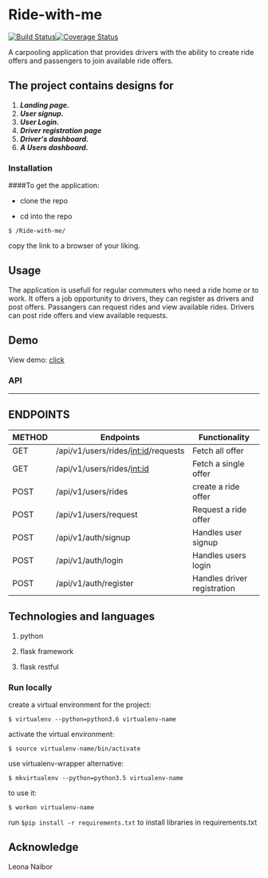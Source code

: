 # Ride-with-me

[![Build Status](https://travis-ci.org/naibor/Ride-with-me.svg?branch=Develop)](https://travis-ci.org/naibor/Ride-with-me)[![Coverage Status](https://coveralls.io/repos/github/naibor/Ride-with-me/badge.svg?branch=Develop)](https://coveralls.io/github/naibor/Ride-with-me?branch=Develop)

A carpooling application that provides drivers with the ability to create ride offers and passengers to join available ride offers.

## The project contains designs for

 1. _**Landing page.**_
 2. _**User signup.**_
 3. _**User Login.**_
 4. _**Driver registration page**_
 5. _**Driver's dashboard.**_
 6. _**A Users dashboard.**_

### Installation

 ####To get the application:

- clone the repo

- cd into the repo

```$ /Ride-with-me/```

copy the link to a browser of your liking.

## Usage

 The application is usefull for regular commuters who need a ride home or to work.
 It offers a job opportunity to drivers, they can register as drivers and post offers.
 Passangers can request rides and view available rides.
 Drivers can post ride offers and view available requests.

## Demo

View demo: [click](https://naibor.github.io/Ride-with-me/)

### API

---------------------------------------------------------------------------------------------------------------

## ENDPOINTS

 **METHOD**| **Endpoints**                       |**Functionality**            |
 ----------|-------------------------------------|-----------------------------|
 GET       |/api/v1/users/rides/<int:id>/requests| Fetch all offer             |
 GET       |/api/v1/users/rides/<int:id>         | Fetch a single offer        |
 POST      |/api/v1/users/rides                  | create a ride offer         |
 POST      |/api/v1/users/request                | Request a ride offer        |
 POST      |/api/v1/auth/signup                  | Handles user signup         |
 POST      |/api/v1/auth/login                   | Handles users login         |
 POST      |/api/v1/auth/register                | Handles driver registration |


## Technologies and languages

1. python

2. flask framework

3. flask restful

### Run locally

create a virtual environment for the project:

```$ virtualenv --python=python3.6 virtualenv-name```

activate the virtual environment:

```$ source virtualenv-name/bin/activate```

use virtualenv-wrapper alternative:

```$ mkvirtualenv --python=python3.5 virtualenv-name```

to use it:

```$ workon virtualenv-name```

run ```$pip install -r requirements.txt``` to install libraries in requirements.txt

## Acknowledge

Leona Naibor